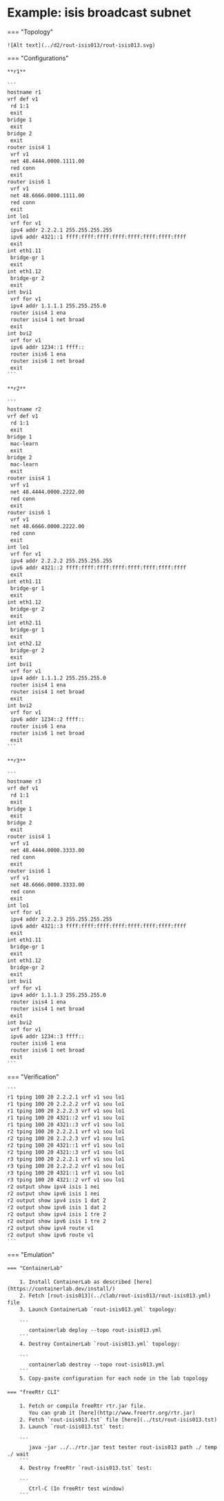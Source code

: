 # Example: isis broadcast subnet

=== "Topology"

    ![Alt text](../d2/rout-isis013/rout-isis013.svg)

=== "Configurations"

    **r1**

    ```
    hostname r1
    vrf def v1
     rd 1:1
     exit
    bridge 1
     exit
    bridge 2
     exit
    router isis4 1
     vrf v1
     net 48.4444.0000.1111.00
     red conn
     exit
    router isis6 1
     vrf v1
     net 48.6666.0000.1111.00
     red conn
     exit
    int lo1
     vrf for v1
     ipv4 addr 2.2.2.1 255.255.255.255
     ipv6 addr 4321::1 ffff:ffff:ffff:ffff:ffff:ffff:ffff:ffff
     exit
    int eth1.11
     bridge-gr 1
     exit
    int eth1.12
     bridge-gr 2
     exit
    int bvi1
     vrf for v1
     ipv4 addr 1.1.1.1 255.255.255.0
     router isis4 1 ena
     router isis4 1 net broad
     exit
    int bvi2
     vrf for v1
     ipv6 addr 1234::1 ffff::
     router isis6 1 ena
     router isis6 1 net broad
     exit
    ```

    **r2**

    ```
    hostname r2
    vrf def v1
     rd 1:1
     exit
    bridge 1
     mac-learn
     exit
    bridge 2
     mac-learn
     exit
    router isis4 1
     vrf v1
     net 48.4444.0000.2222.00
     red conn
     exit
    router isis6 1
     vrf v1
     net 48.6666.0000.2222.00
     red conn
     exit
    int lo1
     vrf for v1
     ipv4 addr 2.2.2.2 255.255.255.255
     ipv6 addr 4321::2 ffff:ffff:ffff:ffff:ffff:ffff:ffff:ffff
     exit
    int eth1.11
     bridge-gr 1
     exit
    int eth1.12
     bridge-gr 2
     exit
    int eth2.11
     bridge-gr 1
     exit
    int eth2.12
     bridge-gr 2
     exit
    int bvi1
     vrf for v1
     ipv4 addr 1.1.1.2 255.255.255.0
     router isis4 1 ena
     router isis4 1 net broad
     exit
    int bvi2
     vrf for v1
     ipv6 addr 1234::2 ffff::
     router isis6 1 ena
     router isis6 1 net broad
     exit
    ```

    **r3**

    ```
    hostname r3
    vrf def v1
     rd 1:1
     exit
    bridge 1
     exit
    bridge 2
     exit
    router isis4 1
     vrf v1
     net 48.4444.0000.3333.00
     red conn
     exit
    router isis6 1
     vrf v1
     net 48.6666.0000.3333.00
     red conn
     exit
    int lo1
     vrf for v1
     ipv4 addr 2.2.2.3 255.255.255.255
     ipv6 addr 4321::3 ffff:ffff:ffff:ffff:ffff:ffff:ffff:ffff
     exit
    int eth1.11
     bridge-gr 1
     exit
    int eth1.12
     bridge-gr 2
     exit
    int bvi1
     vrf for v1
     ipv4 addr 1.1.1.3 255.255.255.0
     router isis4 1 ena
     router isis4 1 net broad
     exit
    int bvi2
     vrf for v1
     ipv6 addr 1234::3 ffff::
     router isis6 1 ena
     router isis6 1 net broad
     exit
    ```

=== "Verification"

    ```
    r1 tping 100 20 2.2.2.1 vrf v1 sou lo1
    r1 tping 100 20 2.2.2.2 vrf v1 sou lo1
    r1 tping 100 20 2.2.2.3 vrf v1 sou lo1
    r1 tping 100 20 4321::2 vrf v1 sou lo1
    r1 tping 100 20 4321::3 vrf v1 sou lo1
    r2 tping 100 20 2.2.2.1 vrf v1 sou lo1
    r2 tping 100 20 2.2.2.3 vrf v1 sou lo1
    r2 tping 100 20 4321::1 vrf v1 sou lo1
    r2 tping 100 20 4321::3 vrf v1 sou lo1
    r3 tping 100 20 2.2.2.1 vrf v1 sou lo1
    r3 tping 100 20 2.2.2.2 vrf v1 sou lo1
    r3 tping 100 20 4321::1 vrf v1 sou lo1
    r3 tping 100 20 4321::2 vrf v1 sou lo1
    r2 output show ipv4 isis 1 nei
    r2 output show ipv6 isis 1 nei
    r2 output show ipv4 isis 1 dat 2
    r2 output show ipv6 isis 1 dat 2
    r2 output show ipv4 isis 1 tre 2
    r2 output show ipv6 isis 1 tre 2
    r2 output show ipv4 route v1
    r2 output show ipv6 route v1
    ```

=== "Emulation"

    === "ContainerLab"

        1. Install ContainerLab as described [here](https://containerlab.dev/install/)  
        2. Fetch [rout-isis013](../clab/rout-isis013/rout-isis013.yml) file  
        3. Launch ContainerLab `rout-isis013.yml` topology:  

        ```
           containerlab deploy --topo rout-isis013.yml  
        ```
        4. Destroy ContainerLab `rout-isis013.yml` topology:  

        ```
           containerlab destroy --topo rout-isis013.yml  
        ```
        5. Copy-paste configuration for each node in the lab topology

    === "freeRtr CLI"

        1. Fetch or compile freeRtr rtr.jar file.  
           You can grab it [here](http://www.freertr.org/rtr.jar)  
        2. Fetch `rout-isis013.tst` file [here](../tst/rout-isis013.tst)  
        3. Launch `rout-isis013.tst` test:  

        ```
           java -jar ../../rtr.jar test tester rout-isis013 path ./ temp ./ wait
        ```
        4. Destroy freeRtr `rout-isis013.tst` test:  

        ```
           Ctrl-C (In freeRtr test window)
        ```

